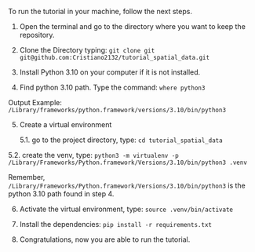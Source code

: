 To run the tutorial in your machine, follow the next steps. 

  

1. Open the terminal and go to the directory where you want to keep the repository. 

  

2. Clone the Directory typing: `git clone git git@github.com:Cristiano2132/tutorial_spatial_data.git`

 

3. Install Python 3.10 on your computer if it is not installed. 

 

4. Find python 3.10 path. Type the command: `where python3`

Output Example: `/Library/frameworks/python.framework/versions/3.10/bin/python3`

  

5. Create a virtual environment 

	5.1. go to the project directory, type: `cd tutorial_spatial_data`

5.2. create the venv, type: `python3 -m virtualenv -p /Library/Frameworks/Python.framework/Versions/3.10/bin/python3 .venv`

Remember,  `/Library/Frameworks/Python.framework/Versions/3.10/bin/python3` is the python 3.10 path found in step 4. 

6. Activate the virtual environment, type: `source .venv/bin/activate`

 

7. Install the dependencies: `pip install -r requirements.txt`

 

8. Congratulations, now you are able to run the tutorial. 